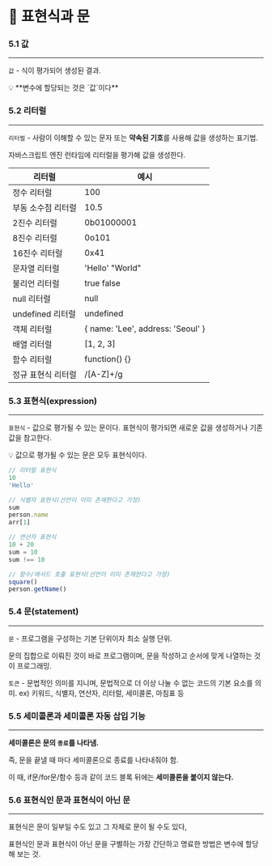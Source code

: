 # 📝 표현식과 문

### 5.1 값

---

`값` - 식이 평가되어 생성된 결과.

<aside>
💡 **변수에 할당되는 것은 `값`이다**

</aside>

### 5.2 리터럴

---

`리터럴` - 사람이 이해할 수 있는 문자 또는 **약속된 기호**를 사용해 값을 생성하는 표기법.

자바스크립트 엔진 런타임에 리터럴을 평가해 값을 생성한다.

| 리터럴 | 예시 |
| --- | --- |
| 정수 리터럴 | 100 |
| 부동 소수점 리터럴 | 10.5 |
| 2진수 리터럴 | 0b01000001 |
| 8진수 리터럴 | 0o101 |
| 16진수 리터럴 | 0x41 |
| 문자열 리터럴 | 'Hello' "World" |
| 불리언 리터럴 | true false |
| null 리터럴 | null |
| undefined 리터럴 | undefined |
| 객체 리터럴 | { name: 'Lee', address: 'Seoul' } |
| 배열 리터럴 | [1, 2, 3] |
| 함수 리터럴 | function() {} |
| 정규 표현식 리터럴 | /[A-Z]+/g |

### 5.3 표현식(expression)

---

`표현식` - 값으로 평가될 수 있는 문이다. 표현식이 평가되면 새로운 값을 생성하거나 기존값을 참고한다.

<aside>
💡 값으로 평가될 수 있는 문은 모두 표현식이다.

</aside>

```jsx
// 리터럴 표현식
10
'Hello'

// 식별자 표현식(선언이 이미 존재한다고 가정)
sum
person.name
arr[1]

// 연산자 표현식
10 + 20
sum = 10
sum !== 10

// 함수/메서드 호출 표현식(선언이 이미 존재한다고 가정)
square()
person.getName()
```

### 5.4 문(statement)

---

`문` - 프로그램을 구성하는 기본 단위이자 최소 실행 단위.

문의 집합으로 이뤄진 것이 바로 프로그램이며, 문을 작성하고 순서에 맞게 나열하는 것이 프로그래밍.

`토큰` - 문법적인 의미를 지니며, 문법적으로 더 이상 나눌 수 없는 코드의 기본 요소를 의미.
        ex) 키워드, 식별자, 연산자, 리터럴, 세미콜론, 마침표 등

### 5.5 세미콜론과 세미콜론 자동 삽입 기능

---

**세미콜론은 문의 `종료`를 나타냄.**

즉, 문을 끝낼 때 마다 세미콜론으로 종료를 나타내줘야 함.

이 때,  if문/for문/함수 등과 같이 코드 블록 뒤에는 **세미콜론을 붙이지 않는다.**

### 5.6 표현식인 문과 표현식이 아닌 문

---

표현식은 문이 일부일 수도 있고 그 자체로 문이 될 수도 있다,

표현식인 문과 표현식이 아닌 문을 구별하는 가장 간단하고 명료한 방법은 변수에 할당해 보는 것.
